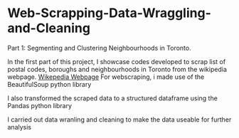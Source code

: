 # Web-Scrapping-Data-Wraggling-and-Cleaning
Part 1: Segmenting and Clustering Neighbourhoods in Toronto. 

In the first part of this project, I showcase codes developed to scrap list of postal codes, boroughs and neighbourhoods in Toronto from the wikipedia webpage.
[Wikepedia Webpage](https://en.wikipedia.org/wiki/List_of_postal_codes_of_Canada:_M)
For webscraping, i made use of the BeautifulSoup python library

I also transformed the scraped data to a structured dataframe using the Pandas python library

I carried out data wranling and cleaning to make the data useable for further analysis
